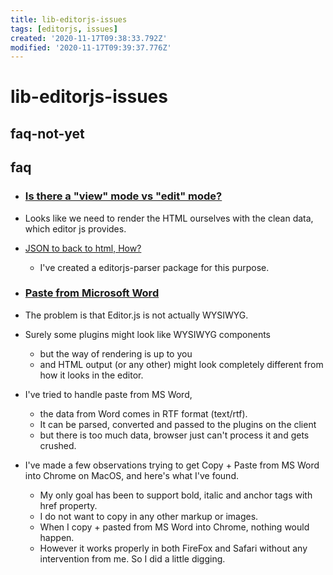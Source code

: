 ```yaml
---
title: lib-editorjs-issues
tags: [editorjs, issues]
created: '2020-11-17T09:38:33.792Z'
modified: '2020-11-17T09:39:37.776Z'
---
```


# lib-editorjs-issues

## faq-not-yet

## faq

- ### [Is there a "view" mode vs "edit" mode?](https://github.com/codex-team/editor.js/issues/914)
- Looks like we need to render the HTML ourselves with the clean data, which editor js provides. 
- [JSON to back to html, How?](https://github.com/codex-team/editor.js/issues/676)
  - I've created a editorjs-parser package for this purpose. 

- ### [Paste from Microsoft Word](https://github.com/codex-team/editor.js/issues/729)
- The problem is that Editor.js is not actually WYSIWYG.
- Surely some plugins might look like WYSIWYG components 
  - but the way of rendering is up to you 
  - and HTML output (or any other) might look completely different from how it looks in the editor.
- I've tried to handle paste from MS Word, 
  - the data from Word comes in RTF format (text/rtf). 
  - It can be parsed, converted and passed to the plugins on the client 
  - but there is too much data, browser just can't process it and gets crushed.
- I've made a few observations trying to get Copy + Paste from MS Word into Chrome on MacOS, and here's what I've found. 
  - My only goal has been to support bold, italic and anchor tags with href property. 
  - I do not want to copy in any other markup or images.
  - When I copy + pasted from MS Word into Chrome, nothing would happen. 
  - However it works properly in both FireFox and Safari without any intervention from me. So I did a little digging.
